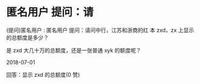 # 匿名用户 提问：请

(提问)匿名用户 : 匿名用户 提问：请问中行，江苏和浙商的红 本 zxd，zx 上显示的总额度是多少？

是 zxd 大几十万的总额度，还是一张普通 xyk 的额度呢？

2018-07-01

回答：显示 zxd 的总额度(0 赞)